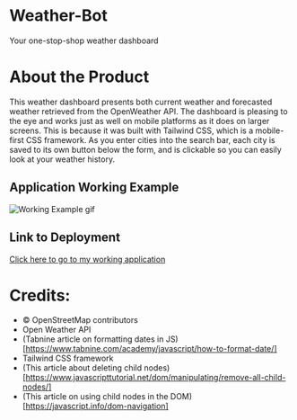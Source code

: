 # Weather-Bot

Your one-stop-shop weather dashboard

# About the Product
This weather dashboard presents both current weather and forecasted weather retrieved from the OpenWeather API. The dashboard is pleasing to the eye and works just as well on mobile platforms as it does on larger screens. This is because it was built with Tailwind CSS, which is a mobile-first CSS framework. As you enter cities into the search bar, each city is saved to its own button below the form, and is clickable so you can easily look at your weather history.

## Application Working Example
![Working Example gif]()


## Link to Deployment
[Click here to go to my working application]()


# Credits:

- © OpenStreetMap contributors
- Open Weather API
- (Tabnine article on formatting dates in JS)[https://www.tabnine.com/academy/javascript/how-to-format-date/]
- Tailwind CSS framework
- (This article about deleting child nodes)[https://www.javascripttutorial.net/dom/manipulating/remove-all-child-nodes/]
- (This article on using child nodes in the DOM)[https://javascript.info/dom-navigation]
